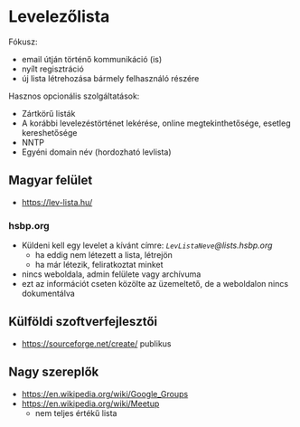 # Levelezőlista

Fókusz:

* email útján történő kommunikáció (is)
* nyílt regisztráció
* új lista létrehozása bármely felhasználó részére

Hasznos opcionális szolgáltatások:

* Zártkörű listák
* A korábbi levelezéstörténet lekérése, online megtekinthetősége, esetleg kereshetősége
* NNTP
* Egyéni domain név (hordozható levlista)

## Magyar felület

* https://lev-lista.hu/

### hsbp.org

* Küldeni kell egy levelet a kívánt címre: _`LevListaNeve`@lists.hsbp.org_
  * ha eddig nem létezett a lista, létrejön
  * ha már létezik, feliratkoztat minket
* nincs weboldala, admin felülete vagy archívuma
* ezt az információt cseten közölte az üzemeltető, de a weboldalon nincs dokumentálva

## Külföldi szoftverfejlesztői

* https://sourceforge.net/create/ publikus

## Nagy szereplők

* https://en.wikipedia.org/wiki/Google_Groups
* https://en.wikipedia.org/wiki/Meetup
  * nem teljes értékű lista
